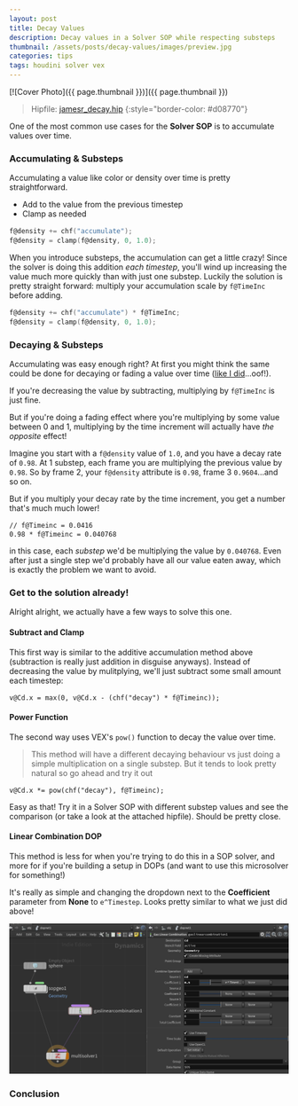```yaml
---
layout: post
title: Decay Values
description: Decay values in a Solver SOP while respecting substeps
thumbnail: /assets/posts/decay-values/images/preview.jpg
categories: tips
tags: houdini solver vex
---
```


[![Cover Photo]({{ page.thumbnail }})]({{ page.thumbnail }})

> Hipfile: [jamesr_decay.hip](/assets/posts/decay-values/jamesr_decay.hiplc)
{:style="border-color: #d08770"}

One of the most common use cases for the **Solver SOP** is to accumulate values
over time.

### Accumulating & Substeps

Accumulating a value like color or density over time is pretty straightforward.
- Add to the value from the previous timestep
- Clamp as needed

```c
f@density += chf("accumulate");
f@density = clamp(f@density, 0, 1.0);
```

When you introduce substeps, the accumulation can get a little crazy! Since the
solver is doing this addition *each timestep*, you'll wind up increasing the
value much more quickly than with just one substep. Luckily
the solution is pretty straight forward: multiply your accumulation scale by
`f@TimeInc` before adding.

```c
f@density += chf("accumulate") * f@TimeInc;
f@density = clamp(f@density, 0, 1.0);
```

### Decaying & Substeps
Accumulating was easy enough right? At first you might think the same could be
done for decaying or fading a value over time
([like I did](https://forums.odforce.net/topic/30990-solver-sop-and-substeps/)...oof!).

If you're decreasing the value by subtracting, multiplying by `f@TimeInc` is
just fine.

But if you're doing a fading effect where you're multiplying by some value
between 0 and 1, multiplying by the time increment will actually have *the opposite*
effect!

Imagine you start with a `f@density` value of `1.0`, and you have a decay rate of `0.98`. At
1 substep, each frame you are multiplying the previous value by `0.98`. So by
frame 2, your `f@density` attribute is `0.98`, frame 3 `0.9604`...and so on.

But if you multiply your decay rate by the time increment, you get a number
that's much much lower!

```
// f@Timeinc = 0.0416
0.98 * f@Timeinc = 0.040768
```
in this case, each *substep* we'd be multiplying the value by `0.040768`. Even
after just a single step we'd probably have all our value eaten away, which is
exactly the problem we want to avoid.

### Get to the solution already!
Alright alright, we actually have a few ways to solve this one.

#### Subtract and Clamp
This first way is similar to the additive accumulation method above (subtraction
is really just addition in disguise anyways). Instead of decreasing the value by
mulitplying, we'll just subtract some small amount each timestep:

```
v@Cd.x = max(0, v@Cd.x - (chf("decay") * f@Timeinc));
```

#### Power Function
The second way uses VEX's `pow()` function to decay the value over time.

> This method will have a different decaying behaviour vs just doing a simple
> multiplication on a single substep. But it tends to look pretty natural so go ahead and
> try it out

```
v@Cd.x *= pow(chf("decay"), f@Timeinc);
```

Easy as that! Try it in a Solver SOP with different substep values and see the
comparison (or take a look at the attached hipfile). Should be pretty close.

#### Linear Combination DOP
This method is less for when you're trying to do this in a SOP solver, and more
for if you're building a setup in DOPs (and want to use this microsolver for
something!)

It's really as simple and changing the dropdown next to the **Coefficient**
parameter from **None** to `e^Timestep`. Looks pretty similar to what we just
did above!

[![Gas Linear Combination DOP](/assets/posts/decay-values/images/linear-combo-dop.jpg)](/assets/posts/decay-values/images/linear-combo-dop.jpg)

### Conclusion
